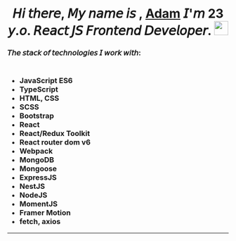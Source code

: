 <h1 align="center">𝘏𝘪 𝘵𝘩𝘦𝘳𝘦, 𝘔𝘺 𝘯𝘢𝘮𝘦 𝘪𝘴 , <a href="https://github.com/AdamTsurov" target="_blank">Adam</a> 𝘐'𝘮 23 𝘺.𝘰. 𝘙𝘦𝘢𝘤𝘵 𝘑𝘚 𝘍𝘳𝘰𝘯𝘵𝘦𝘯𝘥 𝘋𝘦𝘷𝘦𝘭𝘰𝘱𝘦𝘳.
<img src="https://github.com/blackcater/blackcater/raw/main/images/Hi.gif" height="32"/></h1>
<h3>𝘛𝘩𝘦 𝘴𝘵𝘢𝘤𝘬 𝘰𝘧 𝘵𝘦𝘤𝘩𝘯𝘰𝘭𝘰𝘨𝘪𝘦𝘴 𝘐 𝘸𝘰𝘳𝘬 𝘸𝘪𝘵𝘩:<h3>
<ul><br>
<li>JavaScript ES6</li> 
<li>TypeScript</li> 
<li>HTML, CSS</li>
<li>SCSS</li>
<li>Bootstrap</li>
<li>React</li>
<li>React/Redux Toolkit</li>
<li>React router dom v6</li>
<li>Webpack</li>
<li>MongoDB</li>
<li>Mongoose</li>  
<li>ExpressJS</li>
<li>NestJS</li>
<li>NodeJS</li>
<li>MomentJS</li>
<li>Framer Motion</li>
<li>fetch, axios</li>  
</ul>
<hr>
